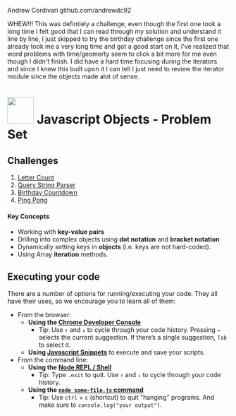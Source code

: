 Andrew Cordivari
github.com/andrewdc92

WHEW!!! This was defintiely a challenge, even though the first one took a long time I felt good that I can read through my solution and understand it line by line, I just skipped to try the birthday challenge since the first one already took me a very long time and got a good start on it, I've realized that word problems with time/geomerty seem to click a bit more for me even though I didn't finish. I did have a hard time focusing during the iterators and since I knew this built upon it I can tell I just need to review the iterator module since the objects made alot of sense. 

# <img src="https://cloud.githubusercontent.com/assets/7833470/10899314/63829980-8188-11e5-8cdd-4ded5bcb6e36.png" height="60"> Javascript Objects - Problem Set


## Challenges
1. [Letter Count](/challenges/letter-count.js)
2. [Query String Parser](/challenges/query-string-parser.js)
3. [Birthday Countdown](/challenges/birthday-countdown.js)
4. [Ping Pong](/challenges/ping-pong.js)

#### Key Concepts
* Working with **key-value pairs**
* Drilling into complex objects using **dot notation** and **bracket notation**
* Dynamically setting keys in **objects** (i.e. keys are not hard-coded).
* Using Array **iteration** methods.

## Executing your code
There are a number of options for running/executing your code. They all have their uses, so we encourage you to learn all of them:

- From the browser:
    - **Using the [Chrome Developer Console](https://developers.google.com/web/tools/chrome-devtools/debug/console/console-ui?hl=en#opening-the-console)**
        * Tip: Use `↑` and `↓` to cycle through your code history. Pressing `→` selects the current suggestion. If there’s a single suggestion, `Tab` to select it.
    + **Using [Javascript Snippets](https://developers.google.com/web/tools/chrome-devtools/debug/snippets/)** to execute and save your scripts.
- From the command line:
    + **Using the [Node REPL / Shell](http://www.nodelabs.org/repl.html)**
        * Tip: Type `.exit` to quit. Use `↑` and `↓` to cycle through your code history.
    + **Using the [`node some-file.js` command](http://javascript.cs.lmu.edu/notes/commandlinejs/)**
        * Tip: Use `ctrl` + `c` (shortcut) to quit "hanging" programs. And make sure to `console.log("your output")`.
